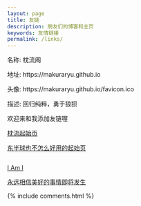 ```yaml
---
layout: page
title: 友链
description: 朋友们的博客和主页
keywords: 友情链接
permalink: /links/
---
```


<div id="goforme">
<div id="whereme">
<p>名称: 枕流阁</p>
<p>地址: https://makuraryu.github.io</p>
<p>头像: https://makuraryu.github.io/favicon.ico</p>
<p>描述: 回归纯粹，勇于狼狈</p>
</div>
<div id="whereu">
<iframe data-tally-src="https://tally.so/embed/mOl4LY?alignLeft=1&transparentBackground=1&dynamicHeight=1" loading="lazy" width="100%" height="0" frameborder="0" marginheight="0" marginwidth="0" title="FriendLinks"></iframe><script>var d=document,w="https://tally.so/widgets/embed.js",v=function(){"undefined"!=typeof Tally?Tally.loadEmbeds():d.querySelectorAll("iframe[data-tally-src]:not([src])").forEach((function(e){e.src=e.dataset.tallySrc}))};if("undefined"!=typeof Tally)v();else if(d.querySelector('script[src="'+w+'"]')==null){var s=d.createElement("script");s.src=w,s.onload=v,s.onerror=v,d.body.appendChild(s);}</script>
欢迎来和我添加友链喔
</div>
</div>


<div class="links">
    <a href="https://makuraryu.github.io/launcher/index.html">
        <div class="link">
        <img src="https://cdn.retiehe.com/cached-edfcf8a8b627b6c6d3c07879532d97ea/mr-starter/icon.png" alt="" class="icon">
        <p class="id">枕流起始页</p>
        <p class="description">东半球也不怎么好用的起始页</p>
        </div>
    </a>
    <a href="https://5ime.cn">
        <div class="link">
        <img src="https://cdn.jsdelivr.net/gh/5ime/img/avatar.jpg" alt="" class="icon">
        <p class="id">I Am I</p>
        <p class="description">永远相信美好的事情即将发生</p>
        </div>
    </a>













</div>
{% include comments.html %}
